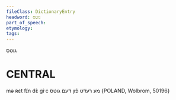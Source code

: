 ```yaml
---
fileClass: DictionaryEntry
headword: גוטס
part_of_speech: 
etymology: 
tags: 
---
```

גוטס

CENTRAL
========

mə ʀɛt fɪ́n dɛ̀ giˑc מע רעדט פֿון דעם גוטס {POLAND, Wolbrom, 50196}